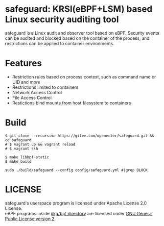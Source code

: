 # safeguard: KRSI(eBPF+LSM) based Linux security auditing tool

safeguard is a Linux audit and observer tool based on eBPF.
Security events can be audited and blocked based on the container of the process, and restrictions can be applied to container environments.

# Features

* Restriction rules based on process context, such as command name or UID and more
* Restrictions limited to containers
* Network Access Control
* File Access Control
* Restictions bind mounts from host filesystem to containers

# Build

```shell
$ git clone --recursive https://gitee.com/openeuler/safeguard.git && cd safeguard
# $ vagrant up && vagrant reload
# $ vagrant ssh

$ make libbpf-static
$ make build

sudo ./build/safeguard --config config/safeguard.yml #|grep BLOCK
```



# LICENSE

safeguard's userspace program is licensed under Apache License 2.0 License.  
eBPF programs inside [pkg/bpf directory](pkg/bpf) are licensed under [GNU General Public License version 2](./pkg/bpf/LICENSE.md).  
